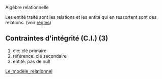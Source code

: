 Algèbre relationnelle

Les entité traité sont les relations et les entité qui en ressortent sont des relations.
(voir [règles](règles))

## Contraintes d'intégrité (C.I.) (3)

1. clé: clé primaire
2. référence: clé secondaire
3. entité: pas de null

[Le_modèle_relationnel](Le_modèle_relationnel)
